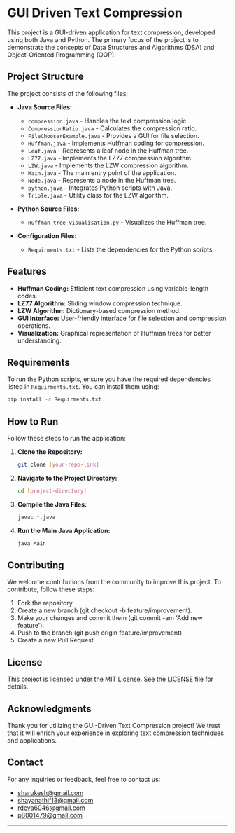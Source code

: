 # GUI Driven Text Compression

This project is a GUI-driven application for text compression, developed using both Java and Python. The primary focus of the project is to demonstrate the concepts of Data Structures and Algorithms (DSA) and Object-Oriented Programming (OOP).

## Project Structure

The project consists of the following files:

- **Java Source Files:**
  - `compression.java` - Handles the text compression logic.
  - `CompressionRatio.java` - Calculates the compression ratio.
  - `FileChooserExample.java` - Provides a GUI for file selection.
  - `Huffman.java` - Implements Huffman coding for compression.
  - `Leaf.java` - Represents a leaf node in the Huffman tree.
  - `LZ77.java` - Implements the LZ77 compression algorithm.
  - `LZW.java` - Implements the LZW compression algorithm.
  - `Main.java` - The main entry point of the application.
  - `Node.java` - Represents a node in the Huffman tree.
  - `python.java` - Integrates Python scripts with Java.
  - `Triple.java` - Utility class for the LZW algorithm.

- **Python Source Files:**
  - `Huffman_tree_visualisation.py` - Visualizes the Huffman tree.

- **Configuration Files:**
  - `Requirments.txt` - Lists the dependencies for the Python scripts.

## Features

- **Huffman Coding:** Efficient text compression using variable-length codes.
- **LZ77 Algorithm:** Sliding window compression technique.
- **LZW Algorithm:** Dictionary-based compression method.
- **GUI Interface:** User-friendly interface for file selection and compression operations.
- **Visualization:** Graphical representation of Huffman trees for better understanding.

## Requirements

To run the Python scripts, ensure you have the required dependencies listed in `Requirments.txt`. You can install them using:

```bash
pip install -r Requirments.txt
```

## How to Run

Follow these steps to run the application:

1. **Clone the Repository:**
   
   ```bash
   git clone [your-repo-link]
   ```

2. **Navigate to the Project Directory:**

   ```bash
   cd [project-directory]
   ```

3. **Compile the Java Files:**
   
   ```bash
   javac *.java

   ```

4. **Run the Main Java Application:**
   
   ```bash
   java Main
   ```


## Contributing

We welcome contributions from the community to improve this project. To contribute, follow these steps:

1. Fork the repository.
2. Create a new branch (git checkout -b feature/improvement).
3. Make your changes and commit them (git commit -am 'Add new feature').
4. Push to the branch (git push origin feature/improvement).
5. Create a new Pull Request.

## License
This project is licensed under the MIT License. See the [LICENSE](LICENSE) file for details.


## Acknowledgments
Thank you for utilizing the GUI-Driven Text Compression project! We trust that it will enrich your experience in exploring text compression techniques and applications.


## Contact
For any inquiries or feedback, feel free to contact us:

- [sharukesh@gmail.com](mailto:sharukesh@gmail.com)
- [shayanathif13@gmail.com](mailto:shayanathif13@gmail.com)
- [rdeva6046@gmail.com](mailto:rdeva6046@gmail.com)
- [p8001479@gmail.com](mailto:p8001479@gmail.com)

---


